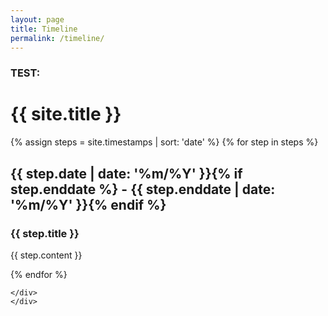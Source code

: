 ```yaml
---
layout: page
title: Timeline
permalink: /timeline/
---
```


### TEST:


<div class="container row">
    <h1 class="cv-title"><span class="black white-text">{{ site.title }}</span></h1>
    {% assign steps = site.timestamps | sort: 'date' %}
    {% for step in steps %}
    <div class="item">
        <i class="vertical-line"></i>
        <h2 class="item-date">{{ step.date | date: '%m/%Y' }}{% if step.enddate %} - {{ step.enddate | date: '%m/%Y' }}{% endif %}</h2>
        <div class="card-panel">
            <h3 class="card-title">
                {{ step.title }}
            </h3>
            <p>
                {{ step.content }}
            </p>
        </div>
    </div>
    {% endfor %}
    <div class="last-item">
        <i class="vertical-line"></i>
        
    </div>
    </div>
